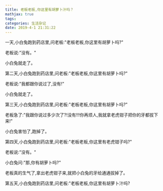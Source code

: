 ```yaml
---
title: 老板老板,你这里有胡萝卜汁吗？
mathjax: true
tags:
categories: 生活杂记
date: 2019-4-1 21:31:22
---
```

一天,小白兔跑到药店里,问老板:"老板老板,你这里有胡萝卜吗?"

老板说:"没有。"

小白兔就走了。

第二天,小白兔跑到药店里,问老板:"老板老板,你这里有胡萝卜吗?"

老板说:"我都跟你说过了,没有!"

小白兔就走了。

第三天,小白兔跑到药店里,问老板:"老板老板,你这里有胡萝卜吗?"

老板急了:"我跟你说过多少次了?!没有!!!你再烦人,我就拿老虎钳子把你的牙都拔下来!"

小白兔害怕了,跑掉了。

第四天,小白兔跑到药店里,问老板:"老板老板,你这里有老虎钳子吗?"

老板说:"没有。"

小白兔问:"那,你有胡萝卜吗?"

老板真的生气了,拿出老虎钳子来,就把小白兔的牙给通通拔掉了。

第五天,小白兔跑到药店里,问老板:"老板老板,你这里有胡萝卜汁吗?

